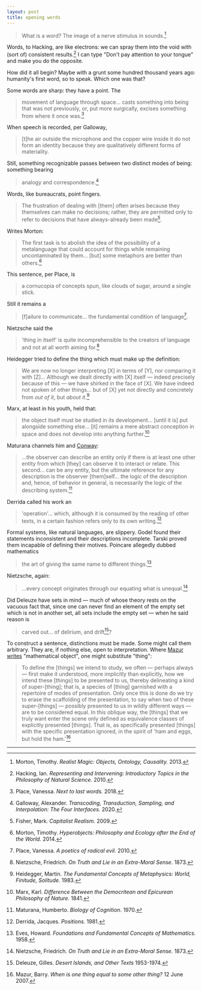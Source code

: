 ```yaml
---
layout: post
title: opening words
---
```


> What is a word? The image of a nerve stimulus in sounds.[^1]

Words, to Hacking, are like electrons: we can spray them into the void with (sort of) consistent results.[^2] I can type "Don't pay attention to your tongue" and make you do the opposite.

How did it all begin? Maybe with a grunt some hundred thousand years ago: humanity's first word, so to speak. Which one was that?

Some words are sharp: they have a point. The

> movement of language through space... casts something into being that was not previously, or, put more surgically, excises something from where it once was.[^3]

When speech is recorded, per Galloway,

> [t]he air outside the microphone and the copper wire inside it do not form an identity because they are qualitatively different forms of materiality.

Still, something recognizable passes between two distinct modes of being: something bearing

> analogy and correspondence.[^4]

Words, like bureaucrats, point fingers.

> The frustration of dealing with [them] often arises because they themselves can make no decisions; rather, they are permitted only to refer to decisions that have always-already been made[^5].

 Writes Morton:

> The first task is to abolish the idea of the possibility of a metalanguage that could account for things while remaining uncontaminated by them... [but] some metaphors are better than others.[^6]

This sentence, per Place, is

> a cornucopia of concepts spun, like clouds of sugar, around a single stick.

Still it remains a

> [f]ailure to communicate... the fundamental condition of language[^7].

Nietzsche said the

> 'thing in itself' is quite incomprehensible to the creators of language and not at all worth aiming for.[^8]

Heidegger tried to define the thing which must make up the definition:

> We are now no longer interpreting [X] in terms of [Y], nor comparing it with [Z]... Although we dealt directly with [X] itself &mdash; indeed precisely because of this &mdash; we have shirked in the face of [X]. We have indeed not spoken of other things... but of [X] yet not directly and concretely from *out of it*, but *about it*.[^9]

Marx, at least in his youth, held that:

> the object itself must be studied in its development... [until it is] put alongside something else... [it] remains a mere abstract conception in space and does not develop into anything further.[^10]

Maturana channels him and [Conway](https://en.wikipedia.org/wiki/Conway%27s_law):

> ...the observer can describe an entity only if there is at least one other entity from which [they] can observe it to interact or relate. This second... can be any entity, but the ultimate reference for any description is the observer [them]self... the logic of the description and, hence, of behavior in general, is necessarily the logic of the describing system.[^11]

Derrida called his work an

> 'operation'... which, although it is consumed by the reading of other texts, in a certain fashion refers only to its own writing.[^12]

Formal systems, like natural languages, are slippery. Godel found their statements inconsistent and their descriptions incomplete. Tarski proved them incapable of defining their motives. Poincare allegedly dubbed mathematics

> the art of giving the same name to different things.[^13]

Nietzsche, again:

> ...every concept originates through our equating what is unequal.[^8]

Did Deleuze have sets in mind &mdash; much of whose theory rests on the vacuous fact that, since one can never find an element of the empty set which is not in another set, all sets include the empty set &mdash; when he said reason is

> carved out... of delirium, and drift[^14]?

To construct a sentence, distinctions must be made. Some might call them arbitrary. They are, if nothing else, open to interpretation. Where [Mazur writes](http://abel.math.harvard.edu/~mazur/preprints/when_is_one.pdf) "mathematical object", one might substitute "thing":

> To define the [things] we intend to study, we often &mdash; perhaps always &mdash; first make it understood, more implicitly than explicitly, how we intend these [things] to be presented to us, thereby delineating a kind of super-[thing]; that is, a species of [thing] garnished with a repertoire of modes of presentation. Only once this is done do we try to erase the scaffolding of the presentation, to say when two of these super-[things] &mdash; possibly presented to us in wildly different ways &mdash; are to be considered equal. In this oblique way, the [things] that we truly want enter the scene only defined as equivalence classes of explicitly presented [things]. That is, as specifically presented [things] with the specific presentation ignored, in the spirit of 'ham and eggs, but hold the ham.'[^15]

---

[^1]: Morton, Timothy. *Realist Magic: Objects, Ontology, Causality.* 2013.

[^2]: Hacking, Ian. *Representing and Intervening: Introductory Topics in the Philosophy of Natural Science.* 2010.

[^3]: Place, Vanessa. *Next to last words.* 2018.

[^4]: Galloway, Alexander. *Transcoding, Transduction, Sampling, and Interpolation: The Four Interfaces.* 2020.

[^5]: Fisher, Mark. *Capitalist Realism.* 2009.

[^6]: Morton, Timothy. *Hyperobjects: Philosophy and Ecology after the End of the World.* 2014.

[^7]: Place, Vanessa. *A poetics of radical evil.* 2010.

[^8]: Nietzsche, Friedrich. *On Truth and Lie in an Extra-Moral Sense.* 1873.

[^9]: Heidegger, Martin. *The Fundamental Concepts of Metaphysics: World, Finitude, Solitude.* 1983.

[^10]: Marx, Karl. *Difference Between the Democritean and Epicurean Philosophy of Nature.* 1841.

[^11]: Maturana, Humberto. *Biology of Cognition.* 1970.

[^12]: Derrida, Jacques. *Positions.* 1981.

[^13]: Eves, Howard. *Foundations and Fundamental Concepts of Mathematics.* 1958.

[^14]: Deleuze, Gilles. *Desert Islands, and Other Texts* 1953-1974.

[^15]: Mazur, Barry. *When is one thing equal to some other thing?* 12 June 2007.
